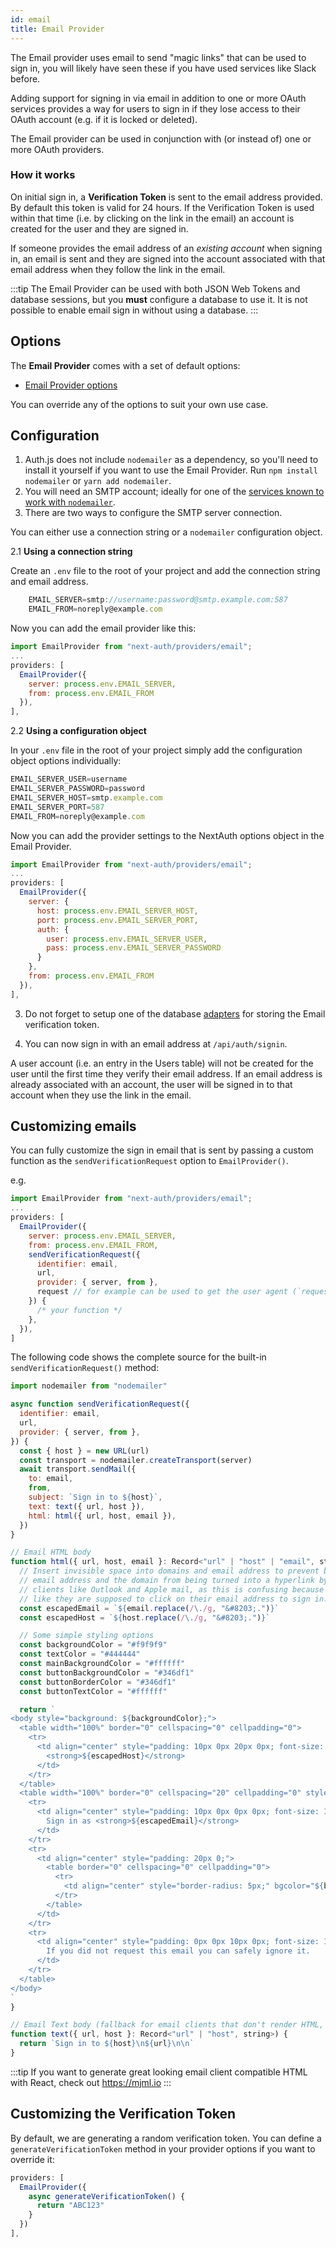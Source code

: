 ```yaml
---
id: email
title: Email Provider
---
```


The Email provider uses email to send "magic links" that can be used to sign in, you will likely have seen these if you have used services like Slack before.

Adding support for signing in via email in addition to one or more OAuth services provides a way for users to sign in if they lose access to their OAuth account (e.g. if it is locked or deleted).

The Email provider can be used in conjunction with (or instead of) one or more OAuth providers.

### How it works

On initial sign in, a **Verification Token** is sent to the email address provided. By default this token is valid for 24 hours. If the Verification Token is used within that time (i.e. by clicking on the link in the email) an account is created for the user and they are signed in.

If someone provides the email address of an _existing account_ when signing in, an email is sent and they are signed into the account associated with that email address when they follow the link in the email.

:::tip
The Email Provider can be used with both JSON Web Tokens and database sessions, but you **must** configure a database to use it. It is not possible to enable email sign in without using a database.
:::

## Options

The **Email Provider** comes with a set of default options:

- [Email Provider options](/guides/providers/email)

You can override any of the options to suit your own use case.

## Configuration

1. Auth.js does not include `nodemailer` as a dependency, so you'll need to install it yourself if you want to use the Email Provider. Run `npm install nodemailer` or `yarn add nodemailer`.
2. You will need an SMTP account; ideally for one of the [services known to work with `nodemailer`](https://community.nodemailer.com/2-0-0-beta/setup-smtp/well-known-services/).
3. There are two ways to configure the SMTP server connection.

You can either use a connection string or a `nodemailer` configuration object.

2.1 **Using a connection string**

Create an `.env` file to the root of your project and add the connection string and email address.

```js title=".env" {1}
	EMAIL_SERVER=smtp://username:password@smtp.example.com:587
	EMAIL_FROM=noreply@example.com
```

Now you can add the email provider like this:

```js {3} title="pages/api/auth/[...nextauth].js"
import EmailProvider from "next-auth/providers/email";
...
providers: [
  EmailProvider({
    server: process.env.EMAIL_SERVER,
    from: process.env.EMAIL_FROM
  }),
],
```

2.2 **Using a configuration object**

In your `.env` file in the root of your project simply add the configuration object options individually:

```js title=".env"
EMAIL_SERVER_USER=username
EMAIL_SERVER_PASSWORD=password
EMAIL_SERVER_HOST=smtp.example.com
EMAIL_SERVER_PORT=587
EMAIL_FROM=noreply@example.com
```

Now you can add the provider settings to the NextAuth options object in the Email Provider.

```js title="pages/api/auth/[...nextauth].js"
import EmailProvider from "next-auth/providers/email";
...
providers: [
  EmailProvider({
    server: {
      host: process.env.EMAIL_SERVER_HOST,
      port: process.env.EMAIL_SERVER_PORT,
      auth: {
        user: process.env.EMAIL_SERVER_USER,
        pass: process.env.EMAIL_SERVER_PASSWORD
      }
    },
    from: process.env.EMAIL_FROM
  }),
],
```

3. Do not forget to setup one of the database [adapters](/reference/adapters/overview) for storing the Email verification token.

4. You can now sign in with an email address at `/api/auth/signin`.

A user account (i.e. an entry in the Users table) will not be created for the user until the first time they verify their email address. If an email address is already associated with an account, the user will be signed in to that account when they use the link in the email.

## Customizing emails

You can fully customize the sign in email that is sent by passing a custom function as the `sendVerificationRequest` option to `EmailProvider()`.

e.g.

```js {3} title="pages/api/auth/[...nextauth].js"
import EmailProvider from "next-auth/providers/email";
...
providers: [
  EmailProvider({
    server: process.env.EMAIL_SERVER,
    from: process.env.EMAIL_FROM,
    sendVerificationRequest({
      identifier: email,
      url,
      provider: { server, from },
      request // for example can be used to get the user agent (`request.headers.get("user-agent")`) to parse and pass on to the user in the email so they can be more confident they originated the request
    }) {
      /* your function */
    },
  }),
]
```

The following code shows the complete source for the built-in `sendVerificationRequest()` method:

```js
import nodemailer from "nodemailer"

async function sendVerificationRequest({
  identifier: email,
  url,
  provider: { server, from },
}) {
  const { host } = new URL(url)
  const transport = nodemailer.createTransport(server)
  await transport.sendMail({
    to: email,
    from,
    subject: `Sign in to ${host}`,
    text: text({ url, host }),
    html: html({ url, host, email }),
  })
}

// Email HTML body
function html({ url, host, email }: Record<"url" | "host" | "email", string>) {
  // Insert invisible space into domains and email address to prevent both the
  // email address and the domain from being turned into a hyperlink by email
  // clients like Outlook and Apple mail, as this is confusing because it seems
  // like they are supposed to click on their email address to sign in.
  const escapedEmail = `${email.replace(/\./g, "&#8203;.")}`
  const escapedHost = `${host.replace(/\./g, "&#8203;.")}`

  // Some simple styling options
  const backgroundColor = "#f9f9f9"
  const textColor = "#444444"
  const mainBackgroundColor = "#ffffff"
  const buttonBackgroundColor = "#346df1"
  const buttonBorderColor = "#346df1"
  const buttonTextColor = "#ffffff"

  return `
<body style="background: ${backgroundColor};">
  <table width="100%" border="0" cellspacing="0" cellpadding="0">
    <tr>
      <td align="center" style="padding: 10px 0px 20px 0px; font-size: 22px; font-family: Helvetica, Arial, sans-serif; color: ${textColor};">
        <strong>${escapedHost}</strong>
      </td>
    </tr>
  </table>
  <table width="100%" border="0" cellspacing="20" cellpadding="0" style="background: ${mainBackgroundColor}; max-width: 600px; margin: auto; border-radius: 10px;">
    <tr>
      <td align="center" style="padding: 10px 0px 0px 0px; font-size: 18px; font-family: Helvetica, Arial, sans-serif; color: ${textColor};">
        Sign in as <strong>${escapedEmail}</strong>
      </td>
    </tr>
    <tr>
      <td align="center" style="padding: 20px 0;">
        <table border="0" cellspacing="0" cellpadding="0">
          <tr>
            <td align="center" style="border-radius: 5px;" bgcolor="${buttonBackgroundColor}"><a href="${url}" target="_blank" style="font-size: 18px; font-family: Helvetica, Arial, sans-serif; color: ${buttonTextColor}; text-decoration: none; border-radius: 5px; padding: 10px 20px; border: 1px solid ${buttonBorderColor}; display: inline-block; font-weight: bold;">Sign in</a></td>
          </tr>
        </table>
      </td>
    </tr>
    <tr>
      <td align="center" style="padding: 0px 0px 10px 0px; font-size: 16px; line-height: 22px; font-family: Helvetica, Arial, sans-serif; color: ${textColor};">
        If you did not request this email you can safely ignore it.
      </td>
    </tr>
  </table>
</body>
`
}

// Email Text body (fallback for email clients that don't render HTML, e.g. feature phones)
function text({ url, host }: Record<"url" | "host", string>) {
  return `Sign in to ${host}\n${url}\n\n`
}
```

:::tip
If you want to generate great looking email client compatible HTML with React, check out https://mjml.io
:::

## Customizing the Verification Token

By default, we are generating a random verification token. You can define a `generateVerificationToken` method in your provider options if you want to override it:

```js title="pages/api/auth/[...nextauth].js"
providers: [
  EmailProvider({
    async generateVerificationToken() {
      return "ABC123"
    }
  })
],
```
